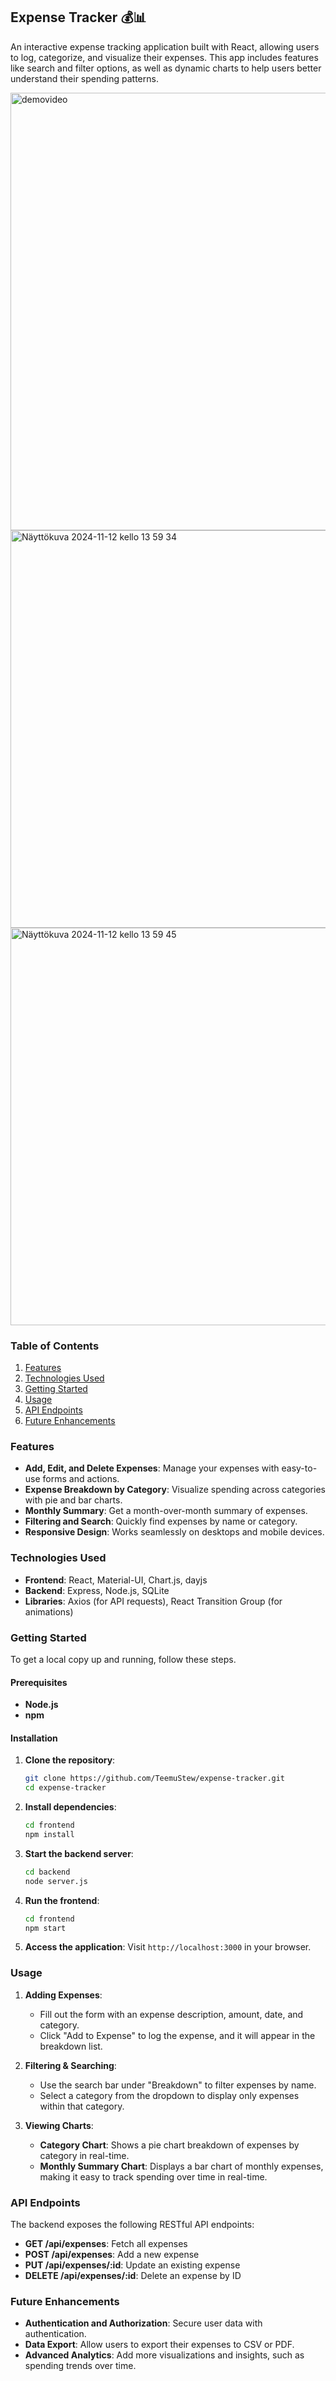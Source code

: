 ## Expense Tracker 💰📊

An interactive expense tracking application built with React, allowing users to log, categorize, and visualize their expenses. This app includes features like search and filter options, as well as dynamic charts to help users better understand their spending patterns.

<img src="https://github.com/user-attachments/assets/c1c06ee9-b42c-4016-b383-c3847114296e" alt="demovideo" width="700">
<img width="636" alt="Näyttökuva 2024-11-12 kello 13 59 34" src="https://github.com/user-attachments/assets/3d6e99c2-e5f4-4298-b7cd-07bb274ef52d">
<img width="636" alt="Näyttökuva 2024-11-12 kello 13 59 45" src="https://github.com/user-attachments/assets/0c7a3769-223b-44d9-812c-9b89c0e3a755">



### Table of Contents
1. [Features](#features)
2. [Technologies Used](#technologies-used)
3. [Getting Started](#getting-started)
4. [Usage](#usage)
5. [API Endpoints](#api-endpoints)
6. [Future Enhancements](#future-enhancements)

### Features
- **Add, Edit, and Delete Expenses**: Manage your expenses with easy-to-use forms and actions.
- **Expense Breakdown by Category**: Visualize spending across categories with pie and bar charts.
- **Monthly Summary**: Get a month-over-month summary of expenses.
- **Filtering and Search**: Quickly find expenses by name or category.
- **Responsive Design**: Works seamlessly on desktops and mobile devices.

### Technologies Used
- **Frontend**: React, Material-UI, Chart.js, dayjs
- **Backend**: Express, Node.js, SQLite 
- **Libraries**: Axios (for API requests), React Transition Group (for animations)
  
### Getting Started
To get a local copy up and running, follow these steps.

#### Prerequisites
- **Node.js**
- **npm** 

#### Installation

1. **Clone the repository**:
   ```bash
   git clone https://github.com/TeemuStew/expense-tracker.git
   cd expense-tracker
   ```

2. **Install dependencies**:
   ```bash
   cd frontend
   npm install
   ```

3. **Start the backend server**:
   ```bash
   cd backend
   node server.js
   ```

4. **Run the frontend**:
   ```bash
   cd frontend
   npm start
   ```

5. **Access the application**:
   Visit `http://localhost:3000` in your browser.

### Usage
1. **Adding Expenses**:
   - Fill out the form with an expense description, amount, date, and category.
   - Click "Add to Expense" to log the expense, and it will appear in the breakdown list.

2. **Filtering & Searching**:
   - Use the search bar under "Breakdown" to filter expenses by name.
   - Select a category from the dropdown to display only expenses within that category.

3. **Viewing Charts**:
   - **Category Chart**: Shows a pie chart breakdown of expenses by category in real-time.
   - **Monthly Summary Chart**: Displays a bar chart of monthly expenses, making it easy to track spending over time in real-time.

### API Endpoints

The backend exposes the following RESTful API endpoints:

- **GET /api/expenses**: Fetch all expenses
- **POST /api/expenses**: Add a new expense
- **PUT /api/expenses/:id**: Update an existing expense
- **DELETE /api/expenses/:id**: Delete an expense by ID

### Future Enhancements
- **Authentication and Authorization**: Secure user data with authentication.
- **Data Export**: Allow users to export their expenses to CSV or PDF.
- **Advanced Analytics**: Add more visualizations and insights, such as spending trends over time.
